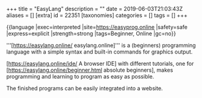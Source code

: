 +++
title = "EasyLang"
description = ""
date = 2019-06-03T21:03:43Z
aliases = []
[extra]
id = 22351
[taxonomies]
categories = []
tags = []
+++

{{language
|exec=interpreted
|site=https://easyprog.online
|safety=safe
|express=explicit
|strength=strong
|tags=Beginner, Online
|gc=no}}

'''[https://easylang.online/ easylang.online]''' is a (beginners) programming language with a simple syntax and built-in commands for graphics output.

[https://easylang.online/ide/ A browser IDE] with different tutorials, one for [https://easylang.online/beginner.html absolute beginners], makes programming and learning to program as easy as possible.

The finished programs can be easily integrated into a website.
